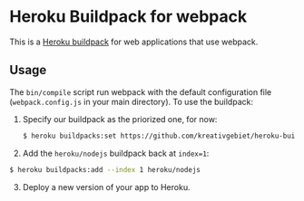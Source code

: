 # Heroku Buildpack for webpack

This is a [Heroku buildpack](http://devcenter.heroku.com/articles/buildpacks) for web applications that use webpack.

## Usage

The `bin/compile` script run webpack with the default configuration file (`webpack.config.js` in your main directory). To use the buildpack:

1. Specify our buildpack as the priorized one, for now:

   ```bash
   $ heroku buildpacks:set https://github.com/kreativgebiet/heroku-buildpack-webpack
   ```

2. Add the `heroku/nodejs` buildpack back at `index=1`:

  ```bash
  $ heroku buildpacks:add --index 1 heroku/nodejs
  ```

3. Deploy a new version of your app to Heroku.
